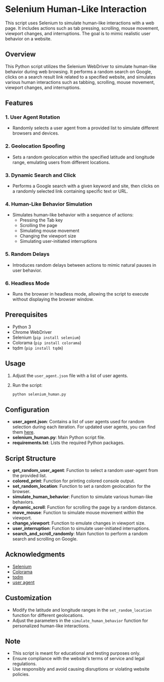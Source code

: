 # Selenium Human-Like Interaction

This script uses Selenium to simulate human-like interactions with a web page. It includes actions such as tab pressing, scrolling, mouse movement, viewport changes, and interruptions. The goal is to mimic realistic user behavior on a website.


## Overview
This Python script utilizes the Selenium WebDriver to simulate human-like behavior during web browsing. It performs a random search on Google, clicks on a search result link related to a specified website, and simulates various human interactions such as tabbing, scrolling, mouse movement, viewport changes, and interruptions.

## Features

### 1. User Agent Rotation
- Randomly selects a user agent from a provided list to simulate different browsers and devices.

### 2. Geolocation Spoofing
- Sets a random geolocation within the specified latitude and longitude range, emulating users from different locations.

### 3. Dynamic Search and Click
- Performs a Google search with a given keyword and site, then clicks on a randomly selected link containing specific text or URL.

### 4. Human-Like Behavior Simulation
- Simulates human-like behavior with a sequence of actions:
  - Pressing the Tab key
  - Scrolling the page
  - Simulating mouse movement
  - Changing the viewport size
  - Simulating user-initiated interruptions

### 5. Random Delays
- Introduces random delays between actions to mimic natural pauses in user behavior.

### 6. Headless Mode
- Runs the browser in headless mode, allowing the script to execute without displaying the browser window.

## Prerequisites
- Python 3
- Chrome WebDriver
- Selenium (`pip install selenium`)
- Colorama (`pip install colorama`)
- tqdm (`pip install tqdm`)

## Usage
1. Adjust the `user_agent.json` file with a list of user agents.
2. Run the script:

    ```bash
    python selenium_human.py
    ```


## Configuration
- **user_agent.json**: Contains a list of user agents used for random selection during each iteration. For updated user agents, you can find them [here](https://www.useragents.me/).
- **selenium_human.py**: Main Python script file.
- **requirements.txt**: Lists the required Python packages.

## Script Structure
- **get_random_user_agent**: Function to select a random user-agent from the provided list.
- **colored_print**: Function for printing colored console output.
- **set_random_location**: Function to set a random geolocation for the browser.
- **simulate_human_behavior**: Function to simulate various human-like behaviors.
- **dynamic_scroll**: Function for scrolling the page by a random distance.
- **move_mouse**: Function to simulate mouse movement within the viewport.
- **change_viewport**: Function to emulate changes in viewport size.
- **user_interruption**: Function to simulate user-initiated interruptions.
- **search_and_scroll_randomly**: Main function to perform a random search and scrolling on Google.

## Acknowledgments
- [Selenium](https://www.selenium.dev/)
- [Colorama](https://pypi.org/project/colorama/)
- [tqdm](https://pypi.org/project/tqdm/)
- [user agent](https://www.useragents.me/)

## Customization

- Modify the latitude and longitude ranges in the `set_random_location` function for different geolocations.
- Adjust the parameters in the `simulate_human_behavior` function for personalized human-like interactions.

## Note

- This script is meant for educational and testing purposes only.
- Ensure compliance with the website's terms of service and legal regulations.
- Use responsibly and avoid causing disruptions or violating website policies.

